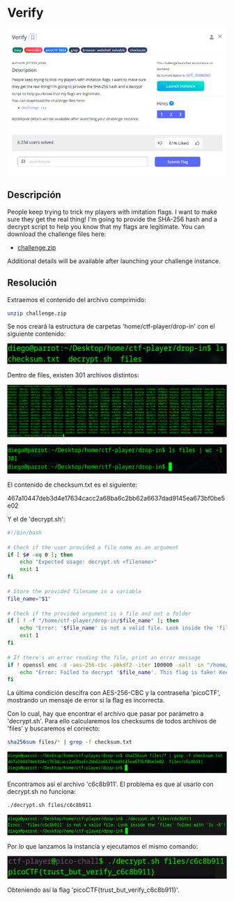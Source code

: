 # Verify
![Descripcion del CTF](img/description.png)

## Descripción
People keep trying to trick my players with imitation flags. I want to make sure they get the real thing! I'm going to provide the SHA-256 hash and a decrypt script to help you know that my flags are legitimate. You can download the challenge files here:

- [challenge.zip](https://artifacts.picoctf.net/c_rhea/10/challenge.zip)

Additional details will be available after launching your challenge instance.

## Resolución
Extraemos el contenido del archivo comprimido:

```bash
unzip challenge.zip
```

Se nos creará la estructura de carpetas 'home/ctf-player/drop-in' con el siguiente contenido:

![Contenido de drop-in](img/1.png)

Dentro de files, existen 301 archivos distintos:

![Contenido de files](img/2.png)

![Contenido de files](img/3.png)

El contenido de checksum.txt es el siguiente:

467a10447deb3d4e17634cacc2a68ba6c2bb62a6637dad9145ea673bf0be5e02

Y el de 'decrypt.sh':

```bash
#!/bin/bash

# Check if the user provided a file name as an argument
if [ $# -eq 0 ]; then
    echo "Expected usage: decrypt.sh <filename>"
    exit 1
fi

# Store the provided filename in a variable
file_name="$1"

# Check if the provided argument is a file and not a folder
if [ ! -f "/home/ctf-player/drop-in/$file_name" ]; then
    echo "Error: '$file_name' is not a valid file. Look inside the 'files' folder with 'ls -R'!"
    exit 1
fi

# If there's an error reading the file, print an error message
if ! openssl enc -d -aes-256-cbc -pbkdf2 -iter 100000 -salt -in "/home/ctf-player/drop-in/$file_name" -k picoCTF; then
    echo "Error: Failed to decrypt '$file_name'. This flag is fake! Keep looking!"
fi
```

La última condición descifra con AES-256-CBC y la contraseña 'picoCTF', mostrando un mensaje de error si la flag es incorrecta.

Con lo cual, hay que encontrar el archivo que pasar por parámetro a 'decrypt.sh'. Para ello calcularemos los checksums de todos archivos de 'files' y buscaremos el correcto:

```bash
sha256sum files/* | grep -f checksum.txt 
```

![Contenido de files](img/4.png)

Encontramos así el archivo 'c6c8b911'. El problema es que al usarlo con decrypt.sh no funciona:

```bash
./decrypt.sh files/c6c8b911
```

![Contenido de files](img/5.png)

Por lo que lanzamos la instancia y ejecutamos el mismo comando:

![Contenido de files](img/6.png)

Obteniendo así la flag 'picoCTF{trust_but_verify_c6c8b911}'.